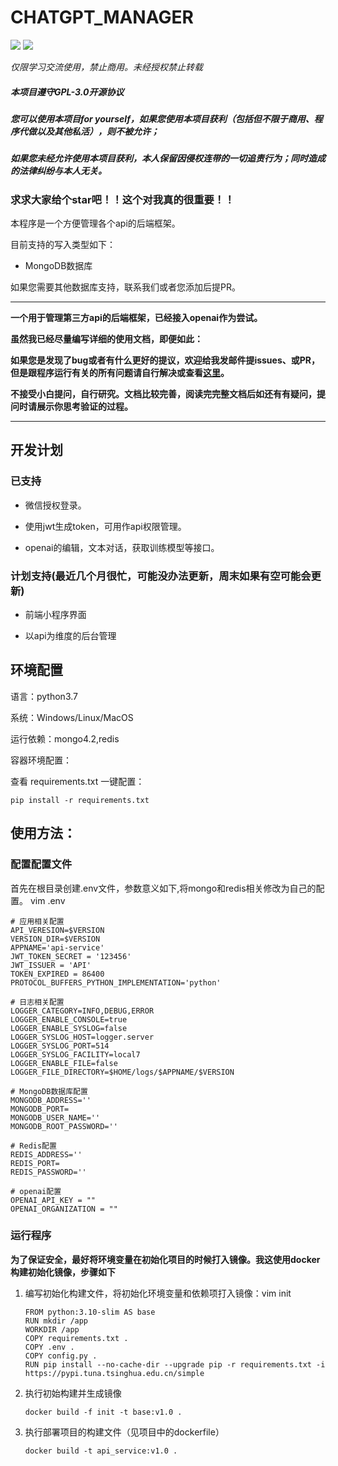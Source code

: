 # CHATGPT_MANAGER



[![](https://img.shields.io/badge/python-3-brightgreen.svg)](https://www.python.org/downloads/)
<img src="https://img.shields.io/badge/license-GPL--3.0-brightgreen">

*仅限学习交流使用，禁止商用。未经授权禁止转载*


##### 本项目遵守GPL-3.0开源协议

##### 您可以使用本项目for yourself，如果您使用本项目获利（包括但不限于商用、程序代做以及其他私活），则不被允许；

##### 如果您未经允许使用本项目获利，本人保留因侵权连带的一切追责行为；同时造成的法律纠纷与本人无关。



### 求求大家给个star吧！！这个对我真的很重要！！

本程序是一个方便管理各个api的后端框架。

目前支持的写入类型如下：
- MongoDB数据库

如果您需要其他数据库支持，联系我们或者您添加后提PR。

***

**一个用于管理第三方api的后端框架，已经接入openai作为尝试。**

**虽然我已经尽量编写详细的使用文档，即便如此：**

**如果您是发现了bug或者有什么更好的提议，欢迎给我发邮件提issues、或PR，但是跟程序运行有关的所有问题请自行解决或查看[这里](https://github.com/yancyuu/spider/issues)。**

**不接受小白提问，自行研究。文档比较完善，阅读完完整文档后如还有有疑问，提问时请展示你思考验证的过程。**

***

## 开发计划

### 已支持
- 微信授权登录。

- 使用jwt生成token，可用作api权限管理。

- openai的编辑，文本对话，获取训练模型等接口。


### 计划支持(最近几个月很忙，可能没办法更新，周末如果有空可能会更新)

- 前端小程序界面

- 以api为维度的后台管理

## 环境配置
语言：python3.7

系统：Windows/Linux/MacOS

运行依赖：mongo4.2,redis

容器环境配置：

查看 requirements.txt 一键配置：

    pip install -r requirements.txt

## 使用方法：


### 配置配置文件
首先在根目录创建.env文件，参数意义如下,将mongo和redis相关修改为自己的配置。
vim .env
     
    # 应用相关配置
    API_VERESION=$VERSION
    VERSION_DIR=$VERSION
    APPNAME='api-service'
    JWT_TOKEN_SECRET = '123456'
    JWT_ISSUER = 'API'
    TOKEN_EXPIRED = 86400
    PROTOCOL_BUFFERS_PYTHON_IMPLEMENTATION='python'
    
    # 日志相关配置
    LOGGER_CATEGORY=INFO,DEBUG,ERROR
    LOGGER_ENABLE_CONSOLE=true
    LOGGER_ENABLE_SYSLOG=false
    LOGGER_SYSLOG_HOST=logger.server
    LOGGER_SYSLOG_PORT=514
    LOGGER_SYSLOG_FACILITY=local7
    LOGGER_ENABLE_FILE=false
    LOGGER_FILE_DIRECTORY=$HOME/logs/$APPNAME/$VERSION
    
    # MongoDB数据库配置
    MONGODB_ADDRESS=''
    MONGODB_PORT=
    MONGODB_USER_NAME=''
    MONGODB_ROOT_PASSWORD=''
    
    # Redis配置
    REDIS_ADDRESS=''
    REDIS_PORT=
    REDIS_PASSWORD=''
    
    # openai配置
    OPENAI_API_KEY = ""
    OPENAI_ORGANIZATION = ""

    


### 运行程序

**为了保证安全，最好将环境变量在初始化项目的时候打入镜像。我这使用docker构建初始化镜像，步骤如下**
1. 编写初始化构建文件，将初始化环境变量和依赖项打入镜像：vim init

       FROM python:3.10-slim AS base
       RUN mkdir /app
       WORKDIR /app
       COPY requirements.txt .
       COPY .env .
       COPY config.py .
       RUN pip install --no-cache-dir --upgrade pip -r requirements.txt -i https://pypi.tuna.tsinghua.edu.cn/simple

2. 执行初始构建并生成镜像
  
       docker build -f init -t base:v1.0 .
3. 执行部署项目的构建文件（见项目中的dockerfile）

       docker build -t api_service:v1.0 .

